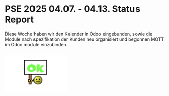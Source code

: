 # PSE 2025 04.07. - 04.13. Status Report

Diese Woche haben wir den Kalender in Odoo eingebunden, sowie
die Module nach spezifikation der Kunden neu organisiert und begonnen MQTT
im Odoo module einzubinden.

![StatusOK.png](statusgrafiken/StatusOK.png)
